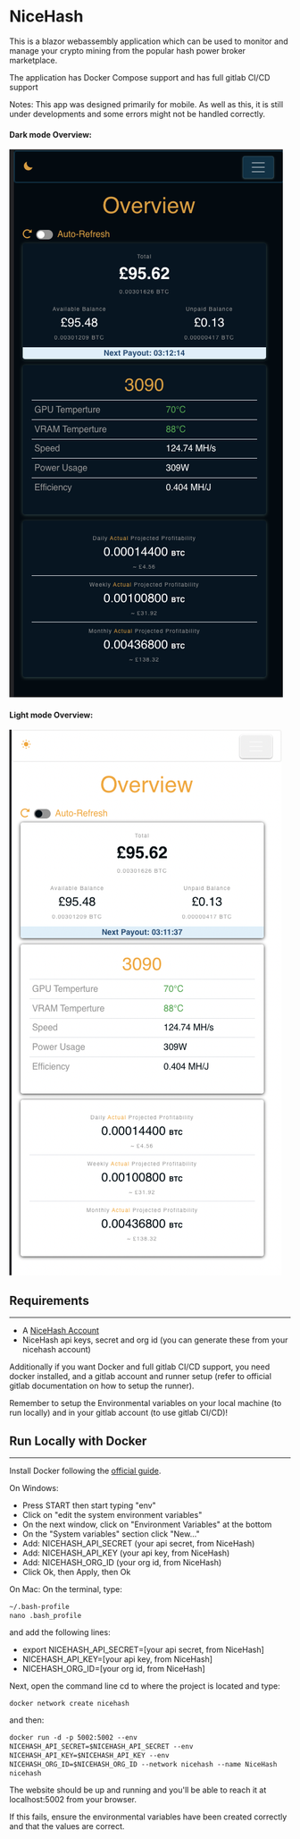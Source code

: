 # NiceHash

This is a blazor webassembly application which can be used to monitor and manage your crypto mining from the popular hash power broker marketplace.

The application has Docker Compose support and has full gitlab CI/CD support

Notes: This app was designed primarily for mobile. As well as this, it is still under developments and some errors might not be handled correctly.

#### Dark mode Overview:
![alt text](https://github.com/Joe85gr/nicehash/blob/main/imgs/dark-mode.png?raw=true)

#### Light mode Overview:
![alt text](https://github.com/Joe85gr/nicehash/blob/main/imgs/light-mode.png?raw=true)


## Requirements
---
- A [NiceHash Account](https://www.nicehash.com/)
- NiceHash api keys, secret and org id (you can generate these from your nicehash account)

Additionally if you want Docker and full gitlab CI/CD support, you need docker installed, and a gitlab account and runner setup (refer to official gitlab documentation on how to setup the runner).

Remember to setup the Environmental variables on your local machine (to run locally) and in your gitlab account (to use gitlab CI/CD)!

## Run Locally with Docker
---
Install Docker following the [official guide](https://docs.docker.com/engine/install/).

On Windows:
- Press START then start typing "env"
- Click on "edit the system environment variables"
- On the next window, click on "Environment Variables" at the bottom
- On the "System variables" section click "New..."
- Add: NICEHASH_API_SECRET (your api secret, from NiceHash)
- Add: NICEHASH_API_KEY (your api key, from NiceHash)
- Add: NICEHASH_ORG_ID (your org id, from NiceHash)
- Click Ok, then Apply, then Ok

On Mac:
On the terminal, type:
```
~/.bash-profile
nano .bash_profile
```
and add the following lines:
- export NICEHASH_API_SECRET=[your api secret, from NiceHash]
- NICEHASH_API_KEY=[your api key, from NiceHash]
- NICEHASH_ORG_ID=[your org id, from NiceHash]

Next, open the command line
cd to where the project is located and type:

```
docker network create nicehash
```
and then:
```
docker run -d -p 5002:5002 --env NICEHASH_API_SECRET=$NICEHASH_API_SECRET --env NICEHASH_API_KEY=$NICEHASH_API_KEY --env NICEHASH_ORG_ID=$NICEHASH_ORG_ID --network nicehash --name NiceHash nicehash
```

The website should be up and running and you'll be able to reach it at localhost:5002 from your browser.

If this fails, ensure the environmental variables have been created correctly and that the values are correct.
